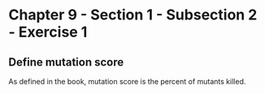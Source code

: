 # Chapter 9 - Section 1 - Subsection 2 - Exercise 1

## Define mutation score

As defined in the book, mutation score is the percent of mutants killed.
